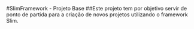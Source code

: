 #SlimFramework - Projeto Base
##Este projeto tem por objetivo servir de ponto de partida para a criação de novos projetos utilizando o framework Slim.
